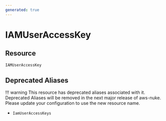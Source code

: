 ```yaml
---
generated: true
---
```


# IAMUserAccessKey


## Resource

```text
IAMUserAccessKey
```



## Deprecated Aliases

!!! warning
    This resource has deprecated aliases associated with it. Deprecated Aliases will be removed in the next major
    release of aws-nuke. Please update your configuration to use the new resource name.

- `IamUserAccessKeys`